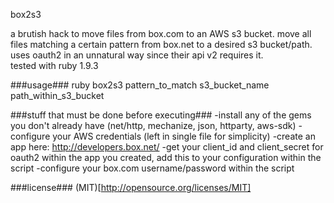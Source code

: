 box2s3

a brutish hack to move files from box.com to an AWS s3 bucket.  move all files matching a certain pattern from box.net to a desired s3 bucket/path.  uses oauth2 in an unnatural way since their api v2 requires it.      
tested with ruby 1.9.3

###usage###
ruby box2s3 pattern_to_match s3_bucket_name path_within_s3_bucket

###stuff that must be done before executing###
-install any of the gems you don't already have (net/http, mechanize, json, httparty, aws-sdk)
-configure your AWS credentials (left in single file for simplicity)
-create an app here: http://developers.box.net/ 
-get your client_id and client_secret for oauth2 within the app you created, add this to your configuration within the script 
-configure your box.com username/password within the script

###license###
(MIT)[http://opensource.org/licenses/MIT]
